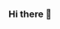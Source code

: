 ### Hi there 👋

<!--[<Badge Name>](https://img.shields.io/badge/<Badge Text>-<Background Color>?style=for-the-badge&logo=<Icon Name>&logoColor=<Logo Color>)-->

<!--
<p align="center"> 
  Visitors<br>
  <img src="https://profile-counter.glitch.me/lorifranke/count.svg" />
</p>


**lorifranke/lorifranke** is a ✨ _special_ ✨ repository because its `README.md` (this file) appears on your GitHub profile.

Here are some ideas to get you started:

- 🔭 I’m currently working on ...
- 🌱 I’m currently learning ...
- 👯 I’m looking to collaborate on ...
- 🤔 I’m looking for help with ...
- 💬 Ask me about ...
- 📫 How to reach me: ...
- 😄 Pronouns: ...
- ⚡ Fun fact: ...
-->
